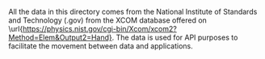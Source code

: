 All the data in this directory comes from the National Institute of Standards and Technology (.gov) from the XCOM database offered on \url{https://physics.nist.gov/cgi-bin/Xcom/xcom2?Method=Elem&Output2=Hand}. The data is used for API purposes to facilitate the movement between data and applications. 